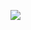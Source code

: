 <a href="https://dashboard.heroku.com/new?template=https://github.com/karaminarani/asutenan"><img src="https://www.herokucdn.com/deploy/button.svg"></a>
</div>
